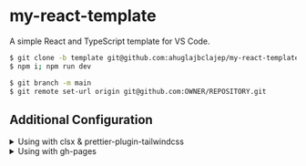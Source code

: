 # my-react-template

A simple React and TypeScript template for VS Code.

```sh
$ git clone -b template git@github.com:ahuglajbclajep/my-react-template.git REPOSITORY && cd $_
$ npm i; npm run dev

$ git branch -m main
$ git remote set-url origin git@github.com:OWNER/REPOSITORY.git
```

## Additional Configuration

<details>
<summary>Using with clsx & prettier-plugin-tailwindcss</summary><br>

See also:

- <https://github.com/lukeed/clsx?tab=readme-ov-file#tailwind-support>
- <https://github.com/tailwindlabs/prettier-plugin-tailwindcss>
- <https://github.com/tailwindlabs/tailwindcss/discussions/7554>

```sh
$ npm i clsx
$ npm i -D prettier-plugin-tailwindcss
```

[.vscode/settings.json](.vscode/settings.json)

```diff
{
  "tailwindCSS.experimental.classRegex": [
-   // e.g. const fooStyle = "bar";
-   "Style\\s*=\\s*['\"`]([^'\"`]*)['\"`];"
+   // e.g. const fooStyle = clsx("bar baz", cond ? "qux" : "quux");
+   ["Style\\s*=\\s*clsx\\(([^\\)]*)\\);", "['\"`]([^'\"`]*)['\"`]"]
  ]
}
```

.prettierrc.mjs

```js
/**
 * @type {import("prettier").Config}
 */
const config = {
  plugins: ["prettier-plugin-tailwindcss"],
  tailwindFunctions: ["clsx"],
};

export default config;
```

[package.json](package.json)

```diff
{
- "prettier": {}
}
```

</details>

<details>
<summary>Using with gh-pages</summary><br>

See also:

```sh
$ npm i -D gh-pages
```

[package.json](package.json)

```diff
{
  "scripts": {
    "preview": "vite preview",
+   "deploy": "npm run build && gh-pages -d dist",
    "lint:type": "tsc",
  }
}
```

</details>
